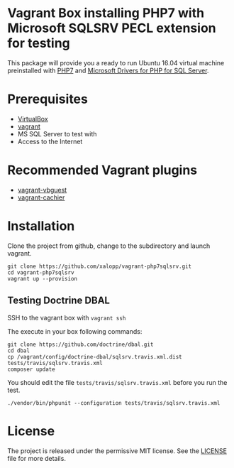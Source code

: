 # Vagrant Box installing PHP7 with Microsoft SQLSRV PECL extension for testing

This package will provide you a ready to run Ubuntu 16.04 virtual machine preinstalled
with [PHP7](http://php.net) and [Microsoft Drivers for PHP for SQL Server](https://github.com/Azure/msphpsql).

# Prerequisites
* [VirtualBox](https://www.virtualbox.org/)
* [vagrant](https://www.vagrantup.com/)
* MS SQL Server to test with
* Access to the Internet

# Recommended Vagrant plugins
* [vagrant-vbguest](https://github.com/dotless-de/vagrant-vbguest)
* [vagrant-cachier](http://fgrehm.viewdocs.io/vagrant-cachier/)

# Installation

Clone the project from github, change to the subdirectory and launch vagrant.

```
git clone https://github.com/xalopp/vagrant-php7sqlsrv.git
cd vagrant-php7sqlsrv
vagrant up --provision
```

## Testing Doctrine DBAL

SSH to the vagrant box with `vagrant ssh`

The execute in your box following commands:
```
git clone https://github.com/doctrine/dbal.git
cd dbal
cp /vagrant/config/doctrine-dbal/sqlsrv.travis.xml.dist tests/travis/sqlsrv.travis.xml
composer update
```

You should edit the file `tests/travis/sqlsrv.travis.xml` before you run the test.

```
./vendor/bin/phpunit --configuration tests/travis/sqlsrv.travis.xml
```

# License

The project is released under the permissive MIT license.
See the [LICENSE](LICENSE) file for more details.


